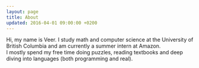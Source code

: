 ```yaml
---
layout: page
title: About
updated: 2016-04-01 09:00:00 +0200
---
```


<p>Hi, my name is Veer. I study math and computer science at the University of British Columbia and am currently a summer intern at Amazon. <br> I mostly spend my free time doing puzzles, reading textbooks and deep diving into languages (both programming and real). </p>
